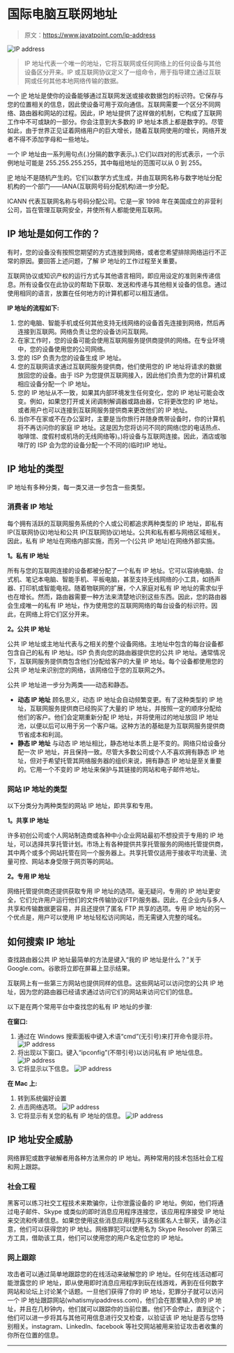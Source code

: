 # 国际电脑互联网地址

> 原文：<https://www.javatpoint.com/ip-address>

![IP address](img/3d8968e1bdb28e97dc2cac81bfc3ac6b.png)

> IP 地址代表一个唯一的地址，它将互联网或任何网络上的任何设备与其他设备区分开来。IP 或互联网协议定义了一组命令，用于指导建立通过互联网或任何其他本地网络传输的数据。

一个 [IP](https://www.javatpoint.com/ip-full-form) 地址是使你的设备能够通过互联网发送或接收数据包的标识符。它保存与您的位置相关的信息，因此使设备可用于双向通信。互联网需要一个区分不同网络、路由器和网站的过程。因此，IP 地址提供了这样做的机制，它构成了互联网工作中不可或缺的一部分。你会注意到大多数的 IP 地址本质上都是数字的。尽管如此，由于世界正见证着网络用户的巨大增长，随着互联网使用的增长，网络开发者不得不添加字母和一些地址。

一个 IP 地址由一系列用句点(.)分隔的数字表示。).它们以四对的形式表示，一个示例地址可能是 255.255.255.255，其中每组地址的范围可以从 0 到 255。

[IP](https://www.javatpoint.com/ip) 地址不是随机产生的。它们以数学方式生成，并由互联网名称与数字地址分配机构的一个部门——IANA(互联网号码分配机构)进一步分配。

ICANN 代表互联网名称与号码分配公司。它是一家 1998 年在美国成立的非营利公司，旨在管理互联网安全，并使所有人都能使用互联网。

## IP 地址是如何工作的？

有时，您的设备没有按照您期望的方式连接到网络，或者您希望排除网络运行不正常的原因。要回答上述问题，了解 IP 地址的工作过程至关重要。

互联网协议或知识产权的运行方式与其他语言相同，即应用设定的准则来传递信息。所有设备仅在此协议的帮助下获取、发送和传递与其他相关设备的信息。通过使用相同的语言，放置在任何地方的计算机都可以相互通信。

**IP 地址的流程如下:**

1.  您的电脑、智能手机或任何其他支持无线网络的设备首先连接到网络，然后再连接到互联网。网络负责让您的设备访问互联网。
2.  在家工作时，您的设备可能会使用互联网服务提供商提供的网络。在专业环境中，您的设备使用您的公司网络。
3.  您的 ISP 负责为您的设备生成 IP 地址。
4.  您的互联网请求通过互联网服务提供商，他们使用您的 IP 地址将请求的数据放回您的设备。由于 ISP 为您提供互联网接入，因此他们负责为您的计算机或相应设备分配一个 IP 地址。
5.  您的 IP 地址从不一致，如果其内部环境发生任何变化，您的 IP 地址可能会改变。例如，如果您打开或关闭调制解调器或路由器，它将更改您的 IP 地址。或者用户也可以连接到互联网服务提供商来更改他们的 IP 地址。
6.  当你不在家或不在办公室时，主要是当你旅行并随身携带设备时，你的计算机将不再访问你的家庭 IP 地址。这是因为您将访问不同的网络(您的电话热点、咖啡馆、度假村或机场的无线网络等)。)将设备与互联网连接。因此，酒店或咖啡厅的 ISP 会为您的设备分配一个不同的(临时)IP 地址。

## IP 地址的类型

IP 地址有多种分类，每一类又进一步包含一些类型。

### 消费者 IP 地址

每个拥有活跃的互联网服务系统的个人或公司都追求两种类型的 IP 地址，即私有 IP(互联网协议)地址和公共 IP(互联网协议)地址。公共和私有都与网络区域相关。因此，私有 IP 地址在网络内部实施，而另一个(公共 IP 地址)在网络外部实施。

**1。私有 IP 地址**

所有与您的互联网连接的设备都被分配了一个私有 IP 地址。它可以容纳电脑、台式机、笔记本电脑、智能手机、平板电脑，甚至支持无线网络的小工具，如扬声器、打印机或智能电视。随着物联网的扩展，个人家庭对私有 IP 地址的需求似乎也在增长。然而，路由器需要一种方法来清楚地识别这些东西。因此，您的路由器会生成唯一的私有 IP 地址，作为使用您的互联网网络的每台设备的标识符。因此，在网络上将它们区分开来。

**2。公共 IP 地址**

公共 IP 地址或主地址代表与之相关的整个设备网络。主地址中包含的每台设备都包含自己的私有 IP 地址。ISP 负责向您的路由器提供您的公共 IP 地址。通常情况下，互联网服务提供商包含他们分配给客户的大量 IP 地址。每个设备都使用您的公共 IP 地址来识别您的网络，该网络位于您的互联网之外。

公共 IP 地址进一步分为两类——动态和静态。

*   **动态 IP 地址**
    顾名思义，动态 IP 地址会自动频繁变更。有了这种类型的 IP 地址，互联网服务提供商已经购买了大量的 IP 地址，并按照一定的顺序分配给他们的客户。他们会定期重新分配 IP 地址，并将使用过的地址放回 IP 地址池，以便以后可以用于另一个客户端。这种方法的基础是为互联网服务提供商节省成本和利润。
*   **静态 IP 地址**
    与动态 IP 地址相比，静态地址本质上是不变的。网络只给设备分配一次 IP 地址，并且保持一致。尽管大多数公司或个人不喜欢拥有静态 IP 地址，但对于希望托管其网络服务器的组织来说，拥有静态 IP 地址是至关重要的。它用一个不变的 IP 地址来保护与其链接的网站和电子邮件地址。

### 网站 IP 地址的类型

以下分类分为两种类型的网站 IP 地址，即共享和专用。

**1。共享 IP 地址**

许多初创公司或个人网站制造商或各种中小企业网站最初不想投资于专用的 IP 地址，可以选择共享托管计划。市场上有各种提供共享托管服务的网络托管提供商，其中两个或多个网站托管在同一个服务器上。共享托管仅适用于接收平均流量、流量可控、网站本身受限于网页等的网站。

**2。专用 IP 地址**

网络托管提供商还提供获取专用 IP 地址的选项。毫无疑问，专用的 IP 地址更安全，它们允许用户运行他们的文件传输协议(FTP)服务器。因此，在企业内与多人共享和传输数据更容易，并且还提供了匿名 FTP 共享的选项。专用 IP 地址的另一个优点是，用户可以使用 IP 地址轻松访问网站，而无需键入完整的域名。

## 如何搜索 IP 地址

查找路由器公共 IP 地址最简单的方法是键入“我的 IP 地址是什么？”关于 Google.com。谷歌将立即在屏幕上显示结果。

互联网上有一些第三方网站也提供同样的信息。这些网站可以访问您的公共 IP 地址，因为您的路由器已经请求通过访问它们的网站来访问它们的信息。

以下是在两个常用平台中查找您的私有 IP 地址的步骤:

**在窗口:**

1.  通过在 Windows 搜索面板中键入术语“cmd”(无引号)来打开命令提示符。
    ![IP address](img/6467cb8bbc51753b6a2679011deed0b4.png)
2.  将出现以下窗口。键入“ipconfig”(不带引号)以访问私有 IP 地址信息。
    ![IP address](img/072264efe00f0fd09971388f64c140d0.png)
3.  它将显示以下信息。
    ![IP address](img/ede150fd311770892c26806cac147d8a.png)

**在 Mac 上:**

1.  转到系统偏好设置
2.  点击网络选项。
    ![IP address](img/0629f0498f2aa52e1920fa97dd7e5d49.png)
3.  它将显示有关您的私有 IP 地址的信息。
    ![IP address](img/7264175bdfd5b117f2a3185e2a14c2b1.png)

## IP 地址安全威胁

网络罪犯或数字破解者用各种方法黑你的 IP 地址。两种常用的技术包括社会工程和网上跟踪。

### 社会工程

黑客可以练习社交工程技术来欺骗你，让你泄露设备的 IP 地址。例如，他们将通过电子邮件、Skype 或类似的即时消息应用程序连接您，该应用程序接受 IP 地址来交流和传递信息。如果您使用这些消息应用程序与这些匿名人士聊天，请务必注意，他们可以获得您的 IP 地址。网络罪犯可以使用名为 Skype Resolver 的第三方工具，借助该工具，他们可以使用您的用户名定位您的 IP 地址。

### 网上跟踪

攻击者可以通过简单地跟踪您的在线活动来破解您的 IP 地址。任何在线活动都可能泄露您的 IP 地址，即从使用即时消息应用程序到玩在线游戏，再到在任何数字网站和论坛上讨论某个话题。一旦他们获得了你的 IP 地址，犯罪分子就可以访问一个 IP 地址跟踪网站(whatismyipaddress.com)，他们会在那里输入你的 IP 地址，并且在几秒钟内，他们就可以跟踪你的当前位置。他们不会停止，直到这个；他们可以进一步将其与其他可用信息进行交叉检查，以验证该 IP 地址是否与您特别相关。instagram、LinkedIn、facebook 等社交网站被用来验证攻击者收集的你所在位置的信息。

* * *